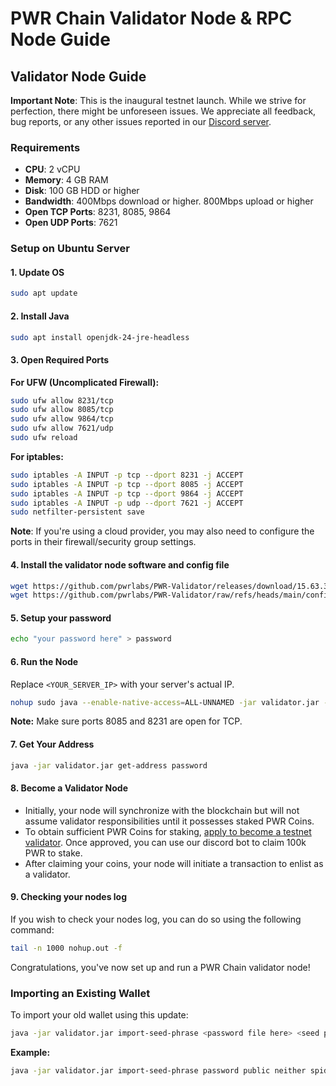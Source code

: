 # PWR Chain Validator Node & RPC Node Guide

## Validator Node Guide

**Important Note**: This is the inaugural testnet launch. While we strive for perfection, there might be unforeseen issues. We appreciate all feedback, bug reports, or any other issues reported in our [Discord server](https://discord.gg/DJkcuy9SAg).

### Requirements

- **CPU**: 2 vCPU
- **Memory**: 4 GB RAM  
- **Disk**: 100 GB HDD or higher
- **Bandwidth**: 400Mbps download or higher. 800Mbps upload or higher
- **Open TCP Ports**: 8231, 8085, 9864
- **Open UDP Ports**: 7621

### Setup on Ubuntu Server

#### 1. Update OS

```bash
sudo apt update
```

#### 2. Install Java

```bash
sudo apt install openjdk-24-jre-headless  
```

#### 3. Open Required Ports

**For UFW (Uncomplicated Firewall):**

```bash
sudo ufw allow 8231/tcp
sudo ufw allow 8085/tcp
sudo ufw allow 9864/tcp
sudo ufw allow 7621/udp
sudo ufw reload
```

**For iptables:**

```bash
sudo iptables -A INPUT -p tcp --dport 8231 -j ACCEPT
sudo iptables -A INPUT -p tcp --dport 8085 -j ACCEPT
sudo iptables -A INPUT -p tcp --dport 9864 -j ACCEPT
sudo iptables -A INPUT -p udp --dport 7621 -j ACCEPT
sudo netfilter-persistent save
```

**Note**: If you're using a cloud provider, you may also need to configure the ports in their firewall/security group settings.

#### 4. Install the validator node software and config file

```bash
wget https://github.com/pwrlabs/PWR-Validator/releases/download/15.63.37/validator.jar
wget https://github.com/pwrlabs/PWR-Validator/raw/refs/heads/main/config.json
```

#### 5. Setup your password

```bash
echo "your password here" > password
```

#### 6. Run the Node

Replace `<YOUR_SERVER_IP>` with your server's actual IP.

```bash
nohup sudo java --enable-native-access=ALL-UNNAMED -jar validator.jar --ip <your nodes ip here> --password password &
```

**Note:** Make sure ports 8085 and 8231 are open for TCP.

#### 7. Get Your Address

```bash
java -jar validator.jar get-address password
```

#### 8. Become a Validator Node

- Initially, your node will synchronize with the blockchain but will not assume validator responsibilities until it possesses staked PWR Coins.
- To obtain sufficient PWR Coins for staking, [apply to become a testnet validator](https://docs.google.com/forms/d/1ImUgk8JaKCwJR-7xiBNaA8-mb604CYdSKJfMRHacA60). Once approved, you can use our discord bot to claim 100k PWR to stake.
- After claiming your coins, your node will initiate a transaction to enlist as a validator.

#### 9. Checking your nodes log

If you wish to check your nodes log, you can do so using the following command:

```bash
tail -n 1000 nohup.out -f
```

Congratulations, you've now set up and run a PWR Chain validator node!

### Importing an Existing Wallet

To import your old wallet using this update:

```bash
java -jar validator.jar import-seed-phrase <password file here> <seed phrase here>
```

**Example:**

```bash
java -jar validator.jar import-seed-phrase password public neither spider scare diagram knife fragile road kit guess crucial bachelor
```
